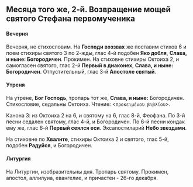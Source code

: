 
## Месяца того же, 2-й. Возвращение мощей святого Стефана первомученика

#### Вечерня

Вечерня, не стихословим. На **Господи воззвах** же поставим стихов 6 и
поем стихиры святого 3 по 2-жды, глас 4-й подобен **Яко добля**,
**Слава, и ныне: Богородичен**.
Прокимен. На стиховне стихиры Октоиха 2, и самогласен святого,
глас 2-й **Первый в диаконех**, **Слава, и ныне: Богородичен**.
Отпустительный, глас 3-й **Апостоле святый**.

#### Утреня

На утрене, **Бог Господь**, тропарь тот же, **Слава, и ныне:**
Богородичен. Стихословие, седальны Октоиха. Чтение: <`προκειμένου βιβλίου`>.

Канона 3: из Октоиха 2 на 6, и святому на 6, глас 8-й,
Феофана. По 3-й песни седален святому, глас 4-й, и Богородичен.
По 6-й песни кондак ему же, глас 6-й **Первый сеялся еси**.
Эксапостиларий **Небо звездами**.

На стиховне по **Хвалите**, стихиры Октоиха 2 и святого,
глас 5-й, подобен **Радуйся**, и Богородичен.

#### Литургия

На Литургии, изобразительны дня. Тропарь святому.
Прокимен, апостол, аллилуиа, евангелие, и причастен - 26-го декабря.
